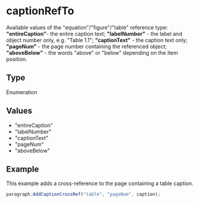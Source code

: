 # captionRefTo

Available values of the "equation"/"figure"/"table" reference type:**"entireCaption"**- the entire caption text;**"labelNumber"** - the label and object number only, e.g. "Table 1.1";**"captionText"** - the caption text only;**"pageNum"** - the page number containing the referenced object;**"aboveBelow"** - the words "above" or "below" depending on the item position.

## Type

Enumeration

## Values

- "entireCaption"
- "labelNumber"
- "captionText"
- "pageNum"
- "aboveBelow"


## Example

This example adds a cross-reference to the page containing a table caption.

```javascript editor-docx
paragraph.AddCaptionCrossRef("table", "pageNum", caption);
```
